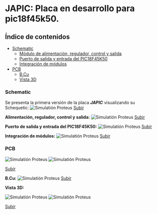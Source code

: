 <a name="top"></a>
# JAPIC: Placa en desarrollo para pic18f45k50. 
 
## Índice de contenidos
* [Schematic](#item1)
    * [Módulo de alimentación, regulador, control y salida](#item3)
    * [Puerto de salida y entrada del PIC18F45K50](#item4)
    * [Integración de módulos](#item5)
* [PCB](#item2)
    * [B.Cu](#item7)
    * [Vista 3D](#item8)
 

 
<a name="item1"></a>
### Schematic
 
Se presenta la primera versión de la placa ***JAPIC*** visualizando su Schequetic:
![Simulatión Proteus](/Img/1.png)
[Subir](#top) 

<a name="item3"></a>
 **Alimentación, regulador, control y salida:**
![Simulatión Proteus](/Img/2.png)
[Subir](#top)

<a name="item4"></a>
**Puerto de salida y entrada del PIC18F45K50:**
![Simulatión Proteus](/Img/3.png)
[Subir](#top)

<a name="item5"></a>
**Integración de módulos:**
![Simulatión Proteus](/Img/4.png)
 [Subir](#top)

 
<a name="item2"></a>
### PCB

![Simulatión Proteus](/Img/5.png)
![Simulatión Proteus](/Img/7.png)
<a name="item5"></a>

[Subir](#top)


<a name="item7"></a>
**B.Cu:**
![Simulatión Proteus](/Img/6.png)
[Subir](#top)


<a name="item8"></a>

**Vista 3D:**

![Simulatión Proteus](/Img/9.png) 
![Simulatión Proteus](/Img/8.png)

[Subir](#top)
 

 

